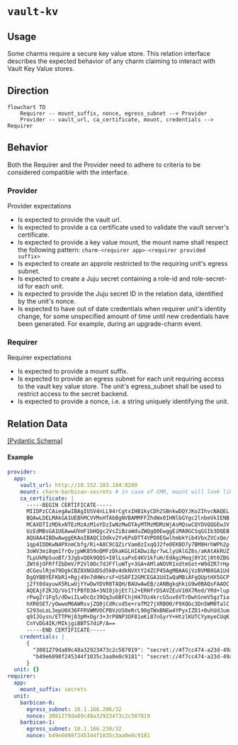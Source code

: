 # `vault-kv`

## Usage

Some charms require a secure key value store. This relation interface describes the expected behavior of any charm claiming to interact with Vault Key Value stores.

## Direction

```mermaid
flowchart TD
    Requirer -- mount_suffix, nonce, egress_subnet --> Provider
    Provider -- vault_url, ca_certificate, mount, credentials --> Requirer
```

## Behavior

Both the Requirer and the Provider need to adhere to criteria to be considered compatible with the interface.

### Provider

Provider expectations

- Is expected to provide the vault url.
- Is expected to provide a ca certificate used to validate the vault server's certificate.
- Is expected to provide a key value mount, the mount name shall respect the following pattern: `charm-<requirer app>-<requirer provided suffix>`
- Is expected to create an approle restricted to the requiring unit's egress subnet.
- Is expected to create a Juju secret containing a role-id and role-secret-id for each unit.
- Is expected to provide the Juju secret ID in the relation data, identified by the unit's nonce.
- Is expected to have out of date credentials when requirer unit's identity change, for some unspecified amount of time
  until new credentials have been generated. For example, during an upgrade-charm event.

### Requirer

Requirer expectations

- Is expected to provide a mount suffix.
- Is expected to provide an egress subnet for each unit requiring access to the vault key value store.
  The unit's egress_subnet shall be used to restrict access to the secret backend.
- Is expected to provide a nonce, i.e. a string uniquely identifying the unit.

## Relation Data

[\[Pydantic Schema\]](./schema.py)

#### Example

```yaml
provider:
  app:
    vault_url: http://10.152.183.104:8200
    mount: charm-barbican-secrets # in case of CMR, mount will look like `charm-remote-fd7bc6a8c2d54d748ec3822da5abf0bc-secrets`
    ca_certificate: |
      -----BEGIN CERTIFICATE-----
      MIIDPzCCAiegAwIBAgIUSV4nLL94rCgtxIHB1kyCDh2SBnkwDQYJKoZIhvcNAQEL
      BQAwLDELMAkGA1UEBhMCVVMxHTAbBgNVBAMMFFZhdWx0IHNlbGYgc2lnbmVkIENB
      MCAXDTIzMDkxNTEzMzAzM1oYDzIwNzMwOTAyMTMzMDMzWjAsMQswCQYDVQQGEwJV
      UzEdMBsGA1UEAwwUVmF1bHQgc2VsZiBzaWduZWQgQ0EwggEiMA0GCSqGSIb3DQEB
      AQUAA4IBDwAwggEKAoIBAQC1Odkv2Yv6PoDTT4VPO8EGwlhmbkYib4VbxZVCxQe/
      1qp4IDDKwN4PXnmCbfg/Ri+A8C9CQZirVam0zIxqQJ2fe0EKBO7y7BM8HrhWPh2p
      3oWV3mi8qm1frQvjpWK859oQMFzDkaKGLHIADwi8pr7wLlyUAlGZ6s/aKAtAkRUZ
      fLpUkMpSuoBT/3JgbvQOk9QQS+I0lLsaPxE4KV1kfuH/EdAgiMeqj0Y2Cj0t0ZBG
      ZWt6jOFRffZbDmV/P2Vl0Oc7dJFfluWTy+3GA+AMlaNOVR1xdtmSot+W9dZR7rHp
      dCGeulRjm79DgkCBZ8XNGUDSd5kBv4dkNVXtY24ZCP45AgMBAAGjVzBVMB8GA1Ud
      DgQYBBYEFKbR1+Rgj49n7dHWsrsF+US8FI2GMCEGA1UdIwQaMBiAFgQUptHX5GCP
      j2ft0dayuwX5RLwUjYYwDwYDVR0TAQH/BAUwAwEB/zANBgkqhkiG9w0BAQsFAAOC
      AQEAjFZKJQ/Vo1TtPBfD3A+3NI0jbjEt7i2+ERHfrDSAVZEuV10X7Red/YRd+lup
      rPwgZr1Fg5/dDwiILwOcQz39Qq3u6BFChjH47Oz4krcG5uv6VTrDwhSnmV5gzTia
      hXR6SET/yOwwoM6AWRsvjZQ0jCdRcvd5e+rafM27jXRBO0/F9XQGc3Dn5WM0TalC
      S293oLoL3epU0X36FFRVWMVOCPBVzUS0eRrL90gTWxBNEw4YPyxIZD1+0uhUdJum
      q9IJGysn/ETTPHj83pM+Dgr3+3rP8NP3OF81eKi87nGyrY+HtzlKUTCYymyeCUqK
      CnYvDG4IK/MIkjgiBBTS7diP/A==
      -----END CERTIFICATE-----
    credentials: |
      {
        "3081279da89c48a32923473c2c587019": "secret://4f7cc474-a23d-49a2-8b6e-9835c1e08325/cjk5slcrl3uc767oebp0",
        "b49e6098f245344f1035c3aa0e0c9181": "secret://4f7cc474-a23d-49a2-8b6e-9835c1e08325/cjk5slcrl3uc767oebpg"
      }
  unit: {}
requirer:
  app:
    mount_suffix: secrets
  unit:
    barbican-0:
      egress_subnet: 10.1.166.206/32
      nonce: 3081279da89c48a32923473c2c587019
    barbican-1:
      egress_subnet: 10.1.166.230/32
      nonce: b49e6098f245344f1035c3aa0e0c9181
```
